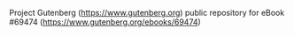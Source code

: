 Project Gutenberg (https://www.gutenberg.org) public repository for
eBook #69474 (https://www.gutenberg.org/ebooks/69474)
